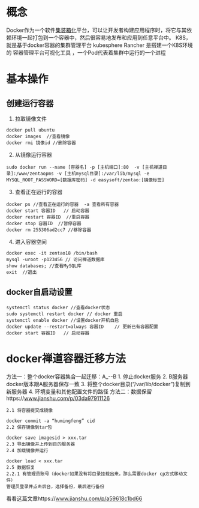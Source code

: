 # 概念
Docker作为一个软件[集装箱化](https://www.zhihu.com/search?q=%E9%9B%86%E8%A3%85%E7%AE%B1%E5%8C%96&search_source=Entity&hybrid_search_source=Entity&hybrid_search_extra=%7B%22sourceType%22%3A%22answer%22%2C%22sourceId%22%3A2380144306%7D)平台，可以让开发者构建应用程序时，将它与其依赖环境一起打包到一个容器中，然后很容易地发布和应用到任意平台中。
K8S，就是基于docker容器的集群管理平台
kubesphere  Rancher 是搭建一个K8S环境的 容器管理平台可视化工具 ，一个Pod代表着集群中运行的一个进程
# 基本操作
## 创建运行容器
1. 拉取镜像文件
```
docker pull ubuntu
docker images  //查看镜像
docker rmi 镜像id //删除容器
```
2. 从镜像运行容器
```
sudo docker run --name [容器名] -p [主机端口]:80  -v [主机禅道目录]:/www/zentaopms -v [主机mysql目录]:/var/lib/mysql -e MYSQL_ROOT_PASSWORD=[数据库密码] -d easysoft/zentao:[镜像标签]
```
3. 查看正在运行的容器
```
docker ps //查看正在运行的容器  -a 查看所有容器
docker start 容器ID   // 启动容器
docker restart 容器ID  //重启容器
docker stop 容器ID  //暂停容器
docker rm 255306ad2cc7 //移除容器
```
4. 进入容器空间
```
docker exec -it zentao18 /bin/bash
mysql -uroot -p123456 // 访问禅道数据库
show databases; //查看MySQL库
exit  //退出
```

## docker自启动设置
```
systemctl status docker //查看docker状态
sudo systemctl restart docker // docker 重启
systemctl enable docker //设置docker开机自启 
docker update --restart=always 容器ID    // 更新已有容器配置
docker start 容器ID   // 启动容器
```



# docker禅道容器迁移方法
方法一：整个docker容器集合一起迁移：A_--B
	1. 停止docker服务
	2. B服务器docker版本跟A服务器保存一致
	3. 将整个docker目录(“/var/lib/docker”)复制到新服务器
	4. 环境变量和其他配置文件的路径
方法二：数据保留https://www.jianshu.com/p/03da97911126
```
2.1 将容器提交成镜像

docker commit -a “humingfeng” cid  
2.2 保存镜像到tar包

docker save imagesid > xxx.tar  
2.3 导出镜像并上传到目的服务器  
2.4 加载镜像并运行

docker load < xxx.tar  
2.5 数据恢复  
2.2.1 有管理员账号（docker如果没有将目录挂载出来，那么需要docker cp方式移动文件）  
管理员登录并点击后台，选择备份，最后进行备份
```
看看这篇文章https://www.jianshu.com/p/a59618c1bd66